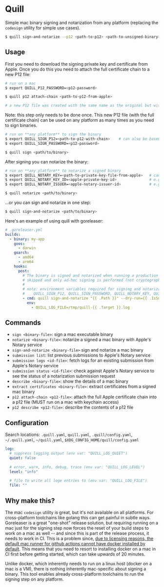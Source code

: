 # Quill

Simple mac binary signing and notarization from any platform (replacing the `codesign` utility for simple use cases).

```bash
$ quill sign-and-notarize --p12 <path-to-p12> <path-to-unsigned-binary>
```

## Usage

First you need to download the signing private key and certificate from Apple. Once you do this you need to attach
the full certificate chain to a new P12 file:

```bash
# run on a mac
$ export QUILL_P12_PASSWORD=<p12-password>

$ quill p12 attach-chain <path-to-p12-from-apple>

# a new P12 file was created with the same name as the original but with the suffix `-with-chain.p12`
```

Note: this step only needs to be done once. This new P12 file (with the full certificate chain) can be used on any platform as many times as you need to sign binaries.

```bash
# run on **any platform** to sign the binary
$ export QUILL_SIGN_P12=<path-to-p12-with-chain>    # can also be base64 encoded contents instead of a file path
$ export QUILL_SIGN_PASSWORD=<p12-password>

$ quill sign <path/to/binary>
```

After signing you can notarize the binary:

```bash
# run on **any platform** to notarize a signed binary
$ export QUILL_NOTARY_KEY=<path-to-private-key-file-from-apple>   # can also be base64 encoded contents instead of a file path
$ export QUILL_NOTARY_KEY_ID=<apple-private-key-id>               # e.g. XS319FABCD
$ export QUILL_NOTARY_ISSUER=<apple-notary-issuer-id>             # e.g. a1234b5-1234-5f5d-b0c8-1234bedc5678

$ quill notarize <path/to/binary>
```

...or you can sign and notarize in one step:

```bash
$ quill sign-and-notarize <path/to/binary>
```

Here's an example of using quill with goreleaser:
```yaml
# .goreleaser.yml
builds:
  - binary: my-app
    goos:
      - darwin
    goarch:
      - amd64
      - arm64
    hooks:
      post:
        # The binary is signed and notarized when running a production release, but for snapshot builds notarization is
        # skipped and only ad-hoc signing is performed (not cryptographic material is needed).
        #
        # note: environment variables required for signing and notarization (set in CI) but are not needed for snapshot builds
        #    QUILL_SIGN_P12, QUILL_SIGN_PASSWORD, QUILL_NOTARY_KEY, QUILL_NOTARY_KEY_ID, QUILL_NOTARY_ISSUER
        - cmd: quill sign-and-notarize "{{ .Path }}" --dry-run={{ .IsSnapshot }} --ad-hoc={{ .IsSnapshot }} -vv
          env:
            - QUILL_LOG_FILE=/tmp/quill-{{ .Target }}.log
```

## Commands

- `sign <binary-file>`: sign a mac executable binary
- `notarize <binary-file>`: notarize a signed a mac binary with Apple's Notary service
- `sign-and-notarize <binary-file>` sign and notarize a mac binary
- `submission list`: list previous submissions to Apple's Notary service
- `submission logs <id-file>`: fetch logs for an existing submission from Apple's Notary service
- `submission status <id-file>`: check against Apple's Notary service to see the status of a notarization submission request
- `describe <binary-file>`: show the details of a mac binary
- `extract certificates <binary-file>`:  extract certificates from a signed mac binary
- `p12 attach-chain <p12-file>`: attach the full Apple certificate chain into a p12 file (MUST run on a mac with keychain access)
- `p12 describe <p12-file>`: describe the contents of a p12 file


## Configuration
Search locations: `.quill.yaml`, `quill.yaml`, `.quill/config.yaml`, `~/.quill.yaml`, `~/quill.yaml`, `$XDG_CONFIG_HOME/quill/config.yaml`

```yaml
log:
  # suppress logging output (env var: "QUILL_LOG_QUIET")
  quiet: false
  
  # error, warn, info, debug, trace (env var: "QUILL_LOG_LEVEL")
  level: "info"
  
  # file to write all loge entries to (env var: "QUILL_LOG_FILE")
  file: ""
```

## Why make this?

The mac `codesign` utility is great, but it's not available on all platforms. For cross-platform toolchains like golang
this can get painful in subtle ways. Goreleaser is a great "one-shot" release solution, but requiring running on a mac
just for the signing step now forces the reset of your build steps to work on a mac as well -- and since this is part
of the release process, it needs to work in CI. This is a problem since, [due to licensing reasons, the default mac
runner for github actions cannot have docker installed by default](https://github.com/actions/runner-images/issues/17#issuecomment-614726536).
This means that you need to resort to installing docker on a mac in CI first before getting started, which can take
upwards of 20 minutes.

Unlike docker, which inherently needs to run on a linux host (docker on a mac is a VM), there is nothing inherently
mac-specific about signing a binary. This tool enables already cross-platform toolchains to run the signing step on
any platform.
